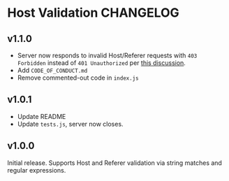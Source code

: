 # Host Validation CHANGELOG

## v1.1.0

- Server now responds to invalid Host/Referer requests with `403 Forbidden` instead of `401 Unauthorized` per [this discussion](https://stackoverflow.com/questions/49481293/what-is-the-most-appropriate-http-status-code-for-invalid-host-referer-request-h).
- Add `CODE_OF_CONDUCT.md`
- Remove commented-out code in `index.js`

## v1.0.1

- Update README
- Update `tests.js`, server now closes.

## v1.0.0

Initial release. Supports Host and Referer validation via string matches and regular expressions.